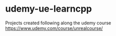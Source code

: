 # udemy-ue-learncpp
Projects created following along the udemy course https://www.udemy.com/course/unrealcourse/
